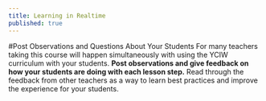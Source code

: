 ```yaml
---
title: Learning in Realtime
published: true
---
```


#Post Observations and Questions About Your Students
For many teachers taking this course will happen simultaneously with using the YCIW curriculum with your students. **Post observations and give feedback on how your students are doing with each lesson step.** Read through the feedback from other teachers as a way to learn best practices and improve the experience for your students. 


